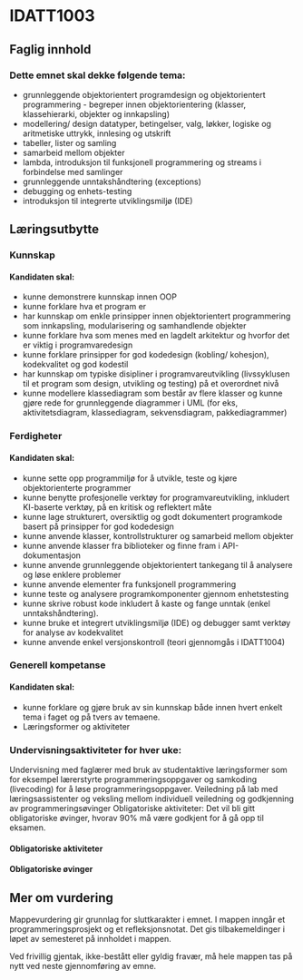 # IDATT1003

## Faglig innhold
### Dette emnet skal dekke følgende tema:

* grunnleggende objektorientert programdesign og objektorientert programmering - begreper innen objektorientering (klasser, klassehierarki, objekter og innkapsling)
* modellering/ design datatyper, betingelser, valg, løkker, logiske og aritmetiske uttrykk, innlesing og utskrift
* tabeller, lister og samling
* samarbeid mellom objekter
* lambda, introduksjon til funksjonell programmering og streams i forbindelse med samlinger
* grunnleggende unntakshåndtering (exceptions)
* debugging og enhets-testing
* introduksjon til integrerte utviklingsmiljø (IDE)
## Læringsutbytte
### Kunnskap

#### Kandidaten skal:

* kunne demonstrere kunnskap innen OOP
* kunne forklare hva et program er 
* har kunnskap om enkle prinsipper innen objektorientert programmering som innkapsling, modularisering og samhandlende objekter
* kunne forklare hva som menes med en lagdelt arkitektur og hvorfor det er viktig i programvaredesign
* kunne forklare prinsipper for god kodedesign (kobling/ kohesjon), kodekvalitet og god kodestil
* har kunnskap om typiske disipliner i programvareutvikling (livssyklusen til et program som design, utvikling og testing) på et overordnet nivå
* kunne modellere klassediagram som består av flere klasser og kunne gjøre rede for grunnleggende diagrammer i UML (for eks, aktivitetsdiagram, klassediagram, sekvensdiagram, pakkediagrammer)

### Ferdigheter

#### Kandidaten skal:

* kunne sette opp programmiljø for å utvikle, teste og kjøre objektorienterte programmer
* kunne benytte profesjonelle verktøy for programvareutvikling, inkludert KI-baserte verktøy, på en kritisk og reflektert måte
* kunne lage strukturert, oversiktlig og godt dokumentert programkode basert på prinsipper for god kodedesign 
* kunne anvende klasser, kontrollstrukturer og samarbeid mellom objekter
* kunne anvende klasser fra biblioteker og finne fram i API-dokumentasjon
* kunne anvende grunnleggende objektorientert tankegang til å analysere og løse enklere problemer
* kunne anvende elementer fra funksjonell programmering
* kunne teste og analysere programkomponenter gjennom enhetstesting
* kunne skrive robust kode inkludert å kaste og fange unntak (enkel unntakshåndtering).
* kunne bruke et integrert utviklingsmiljø (IDE) og debugger samt verktøy for analyse av kodekvalitet
* kunne anvende enkel versjonskontroll (teori gjennomgås i IDATT1004)

### Generell kompetanse

#### Kandidaten skal:

* kunne forklare og gjøre bruk av sin kunnskap både innen hvert enkelt tema i faget og på tvers av temaene.
* Læringsformer og aktiviteter

### Undervisningsaktiviteter for hver uke:

Undervisning med faglærer med bruk av studentaktive læringsformer som for eksempel lærerstyrte programmeringsoppgaver og samkoding (livecoding) for å løse programmeringsoppgaver.
Veiledning på lab med læringsassistenter og veksling mellom individuell veiledning og godkjenning av programmeringsøvinger
Obligatoriske aktiviteter: Det vil bli gitt obligatoriske øvinger, hvorav 90% må være godkjent for å gå opp til eksamen.

#### Obligatoriske aktiviteter
#### Obligatoriske øvinger

## Mer om vurdering
Mappevurdering gir grunnlag for sluttkarakter i emnet. I mappen inngår et programmeringsprosjekt og et refleksjonsnotat. Det gis tilbakemeldinger i løpet av semesteret på innholdet i mappen.

Ved frivillig gjentak, ikke-bestått eller gyldig fravær, må hele mappen tas på nytt ved neste gjennomføring av emne.